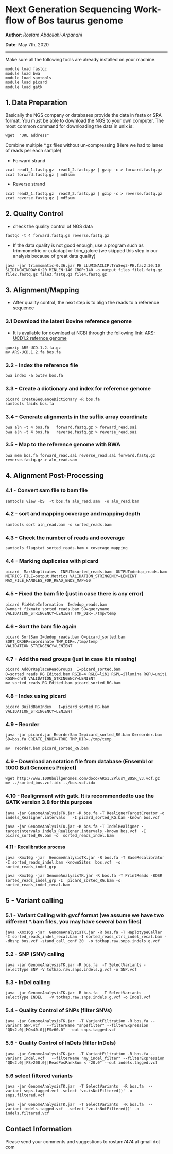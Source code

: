 # Next Generation Sequencing Work-flow of Bos taurus genome

**Author**: *Rostam Abdollahi-Arpanahi*

**Date**: May 7th, 2020

-------------------

Make sure all the following tools are already installed on your machine.

```
module load fastqc
module load bwa
module load samtools
module load picard
module load gatk
```

## 1. Data Preparation

Basically the NGS company or databases provide the data in fasta or SRA format. You must be able to download the NGS to your own computer. The most common command for downloading the data in unix is:

```
wget  "URL address"
```



Combine multiple *.gz files without un-compressing (Here we had to lanes of reads per each sample)

- Forward strand

```
zcat read1_1.fastq.gz  read1_2.fastq.gz | gzip -c > forward.fastq.gz
zcat forward.fastq.gz | md5sum
```

- Reverse strand

```
zcat read2_1.fastq.gz  read2_2.fastq.gz | gzip -c > reverse.fastq.gz
zcat reverse.fastq.gz | md5sum
```

##  2. Quality Control       ##
- check the quality control of NGS data

```
fastqc -t 4 forward.fastq.gz reverse.fastq.gz
```

- If the data quality is not good enough, use a program such as trimmometric or cutadapt or trim_galore (we skipped this step in our analysis because of great data quality)

```
java -jar trimmomatic-0.36.jar PE LLUMINACLIP:TruSeq3-PE.fa:2:30:10 SLIDINGWINDOW:6:20 MINLEN:140 CROP:140 -o output_files file1.fatq.gz file2.fastq.gz file3.fastq.gz file4.fastq.gz
```

##  3. Alignment/Mapping     ##


- After quality control, the next step is to align the reads to a reference sequence

### 3.1 Download the latest Bovine reference genome
- It is available for download at NCBI through the following link: [ARS-UCD1.2 refernce genome](https://www.animalgenome.org/repository/cattle/ARS-UCD1.2_HISAT2Index/ARS-UCD.1.2.fa.gz)

```
gunzip ARS-UCD.1.2.fa.gz
mv ARS-UCD.1.2.fa bos.fa
```

### 3.2 - Index the reference file
```
bwa index -a bwtsw bos.fa
```

### 3.3 - Create a dictionary and index for reference genome
```
picard CreateSequenceDictionary -R bos.fa
samtools faidx bos.fa
```

### 3.4 - Generate alignments in the suffix array coordinate
```
bwa aln -t 4 bos.fa   forward.fastq.gz > forward_read.sai
bwa aln -t 4 bos.fa   reverse.fastq.gz > reverse_read.sai
```

### 3.5 -  Map to the reference genome with BWA

```
bwa mem bos.fa forward_read.sai reverse_read.sai forward.fastq.gz  reverse.fastq.gz > aln_read.sam
```

##  4. Alignment Post-Processing       ##
###  4.1 - Convert sam file to bam file

```
samtools view -bS  -t bos.fa aln_read.sam  -o aln_read.bam
```

### 4.2 - sort and mapping coverage and mapping depth
```
samtools sort aln_read.bam -o sorted_reads.bam
```

### 4.3 - Check the number of reads and coverage
```
samtools flagstat sorted_reads.bam > coverage_mapping
```

### 4.4 -  Marking duplicates with picard

```
picard  MarkDuplicates  INPUT=sorted_reads.bam  OUTPUT=dedup_reads.bam METRICS_FILE=output.Metrics VALIDATION_STRINGENCY=LENIENT  MAX_FILE_HANDLES_FOR_READ_ENDS_MAP=50
```

### 4.5 - Fixed the bam file (just in case there is any error)

```
picard FixMateInformation  I=dedup_reads.bam  O=nmsrt_fixmate_sorted_reads.bam SO=queryname VALIDATION_STRINGENCY=LENIENT TMP_DIR=./tmp/temp
```

### 4.6 - Sort the bam file again
```
picard SortSam I=dedup_reads.bam O=picard_sorted.bam SORT_ORDER=coordinate TMP_DIR=./tmp/temp  VALIDATION_STRINGENCY=LENIENT
```

### 4.7 - Add the read groups (just in case it is missing)
```
picard AddOrReplaceReadGroups  I=picard_sorted.bam  O=sorted_reads_RG_Edited.bam RGID=4 RGLB=lib1 RGPL=illumina RGPU=unit1 RGSM=chr8 VALIDATION_STRINGENCY=LENIENT
mv sorted_reads_RG_Edited.bam picard_sorted_RG.bam
```

### 4.8 - Index using picard
```
picard BuildBamIndex   I=picard_sorted_RG.bam  VALIDATION_STRINGENCY=LENIENT
```

### 4.9 - Reorder
```
java -jar picard.jar ReorderSam I=picard_sorted_RG.bam O=reorder.bam SD=bos.fa CREATE_INDEX=TRUE TMP_DIR=./tmp/temp

mv  reorder.bam picard_sorted_RG.bam
```


### 4.9 - Download annotation file from database (Ensembl or [1000 Bull Genomes Project](http://www.1000bullgenomes.com/))
```
wget http://www.1000bullgenomes.com/doco/ARS1.2PlusY_BQSR_v3.vcf.gz
mv ../sorted_bos.vcf.idx ../bos.vcf.idx
```


### 4.10 - Realignment with gatk. It is recommendedto use the GATK version 3.8 for this purpose

```
java -jar GenomeAnalysisTK.jar -R bos.fa -T RealignerTargetCreator -o indels_Realigner.intervals   -I picard_sorted_RG.bam -known bos.vcf

java -jar GenomeAnalysisTK.jar -R bos.fa -T IndelRealigner -targetIntervals indels_Realigner.intervals -known bos.vcf  -I picard_sorted_RG.bam -o  sorted_reads_indel.bam
```

#### 4.11 - Recalibration process

```
java -Xmx16g -jar  GenomeAnalysisTK.jar -R bos.fa -T BaseRecalibrator  -I sorted_reads_indel.bam -knownSites  bos.vcf  -o sorted_reads_indel_grp

java -Xmx16g -jar GenomeAnalysisTK.jar -R bos.fa -T PrintReads -BQSR sorted_reads_indel_grp -I  picard_sorted_RG.bam -o sorted_reads_indel_recal.bam 
```



##  5 - Variant calling       	##

### 5.1 - Variant Calling with gvcf format (we assume we have two different *.bam files, you may have several bam files)

```
java -Xmx16g -jar  GenomeAnalysisTK.jar -R bos.fa -T HaplotypeCaller  -I sorted_reads_indel_recal.bam -I sorted_reads_ctrl_indel_recal.bam --dbsnp bos.vcf -stand_call_conf 20  -o tothap.raw.snps.indels.g.vcf
```

### 5.2 - SNP (SNV) calling

```
java -jar GenomeAnalysisTK.jar -R bos.fa  -T SelectVariants -selectType SNP -V tothap.raw.snps.indels.g.vcf -o SNP.vcf
```

### 5.3 - InDel calling
```
java -jar GenomeAnalysisTK.jar -R bos.fa  -T SelectVariants -selectType INDEL   -V tothap.raw.snps.indels.g.vcf -o Indel.vcf
```

### 5.4 - Quality Control of SNPs (filter SNVs)

```
java -jar GenomeAnalysisTK.jar  -T VariantFiltration -R bos.fa --variant SNP.vcf   --filterName "snpsfilter" --filterExpression "QD<2.0||MQ<40.0||FS>60.0" --out snps.tagged.vcf 
```

### 5.5 - Quality Control of InDels (filter InDels)
```
java -jar GenomeAnalysisTK.jar  -T VariantFiltration -R bos.fa --variant Indel.vcf   --filterName "my_indel_filter" --filterExpression "QD<2.0||FS>200.0||ReadPosRankSum < -20.0" --out indels.tagged.vcf
```

### 5.6 select filtered variants

```
java -jar GenomeAnalysisTK.jar  -T SelectVariants  -R bos.fa  --variant snps.tagged.vcf -select 'vc.isNotFiltered()' -o snps.filtered.vcf

java -jar GenomeAnalysisTK.jar  -T SelectVariants  -R bos.fa  --variant indels.tagged.vcf  -select 'vc.isNotFiltered()' -o indels.filtered.vcf
```

## Contact Information

Please send your comments and suggestions to rostam7474 at gmail dot com
